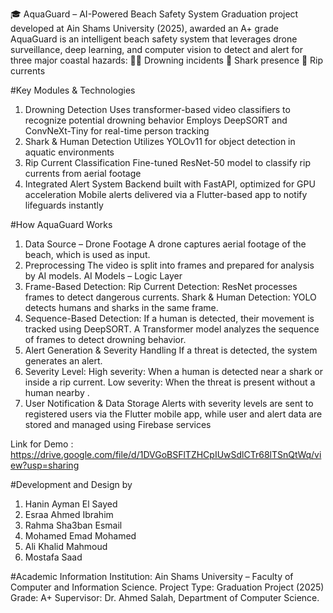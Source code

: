 🎓 AquaGuard – AI-Powered Beach Safety System
Graduation project developed at Ain Shams University (2025), awarded an A+ grade
AquaGuard is an intelligent beach safety system that leverages drone surveillance, deep learning, and computer vision to detect and alert for three major coastal hazards:
🏊‍♂ Drowning incidents
🦈 Shark presence
🌊 Rip currents

#Key Modules & Technologies
1. Drowning Detection
Uses transformer-based video classifiers to recognize potential drowning behavior
Employs DeepSORT and ConvNeXt-Tiny for real-time person tracking
2. Shark & Human Detection
Utilizes YOLOv11 for object detection in aquatic environments
3. Rip Current Classification
Fine-tuned ResNet-50 model to classify rip currents from aerial footage
4. Integrated Alert System
Backend built with FastAPI, optimized for GPU acceleration
Mobile alerts delivered via a Flutter-based app to notify lifeguards instantly

#How AquaGuard Works
1) Data Source – Drone Footage
A drone captures aerial footage of the beach, which is used as input.
2) Preprocessing
The video is split into frames and prepared for analysis by AI models.
AI Models – Logic Layer
3) Frame-Based Detection:
Rip Current Detection: ResNet processes frames to detect dangerous currents.
Shark & Human Detection: YOLO detects humans and sharks in the same frame.
4) Sequence-Based Detection:
If a human is detected, their movement is tracked using DeepSORT.
A Transformer model analyzes the sequence of frames to detect drowning behavior.
5) Alert Generation & Severity Handling
If a threat is detected, the system generates an alert.
6) Severity Level:
High severity: When a human is detected near a shark or inside a rip current.
Low severity: When the threat is present without a human nearby .
7) User Notification & Data Storage
Alerts with severity levels are sent to registered users via the Flutter mobile app,
while user and alert data are stored and managed using Firebase services

Link for Demo : https://drive.google.com/file/d/1DVGoBSFlTZHCpIUwSdlCTr68lTSnQtWq/view?usp=sharing

#Development and Design by 
1) Hanin Ayman El Sayed
2) Esraa Ahmed Ibrahim
3) Rahma Sha3ban Esmail
4) Mohamed Emad Mohamed
5) Ali Khalid Mahmoud
5) Mostafa Saad

#Academic Information
Institution: Ain Shams University – Faculty of Computer and Information Science.
Project Type: Graduation Project (2025)
Grade: A+
Supervisor: Dr. Ahmed Salah, Department of Computer Science.
